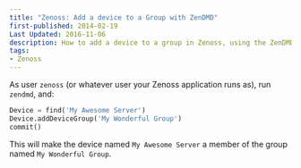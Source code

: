 ```yaml
---
title: "Zenoss: Add a device to a Group with ZenDMD"
first-published: 2014-02-19
Last Updated: 2016-11-06
description: How to add a device to a group in Zenoss, using the ZenDMD shell.
tags:
- Zenoss
---
```


As user `zenoss` (or whatever user your Zenoss application runs as), run `zendmd`, and:

```python
Device = find('My Awesome Server')
Device.addDeviceGroup('My Wonderful Group')
commit()
```

This will make the device named `My Awesome Server` a member of the group named `My Wonderful Group`. 
